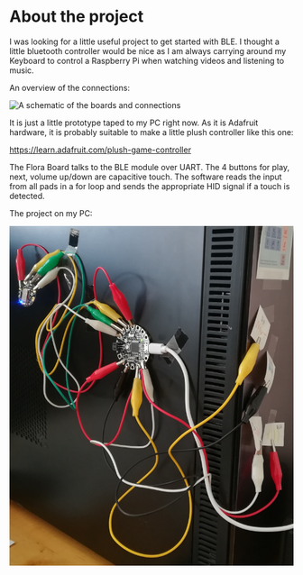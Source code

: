 # About the project
 
I was looking for a little useful project to get started with BLE. I thought a little bluetooth controller would be nice as I am always carrying around my Keyboard to control a Raspberry Pi when watching videos and listening to music.

An overview of the connections:

![A schematic of the boards and connections](/photos/drawing.png "Overview of setup")

It is just a little prototype taped to my PC right now. As it is Adafruit hardware, it is probably suitable to make a little plush controller like this one:

https://learn.adafruit.com/plush-game-controller

The Flora Board talks to the BLE module over UART. The 4 buttons for play, next, volume up/down are capacitive touch. The software reads the input from all pads in a for loop and sends the appropriate HID signal if a touch is detected.

The project on my PC:

![Photo shows the Adafruit Flora board and the Flora BLE taped to my PC. Also the control pads, which are crocodile clips with paper icons. There are playpause, media next, volume down and volume up](/photos/onPC.jpg "Project on PC")
